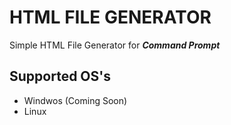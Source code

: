# HTML FILE GENERATOR
Simple HTML File Generator for _**Command Prompt**_

## Supported OS's
* Windwos (Coming Soon)
* Linux 
